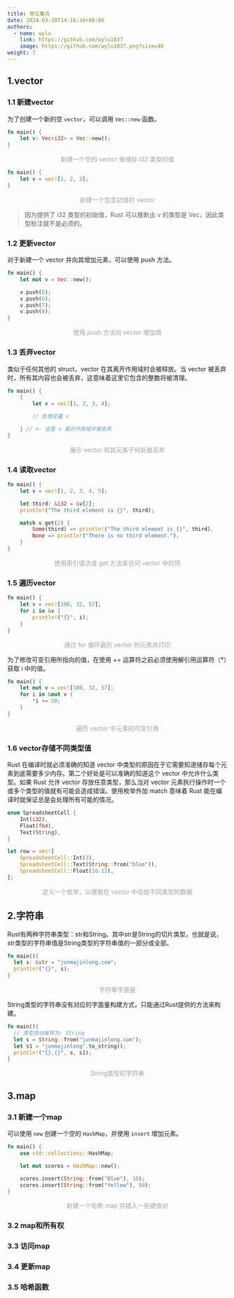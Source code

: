 ```yaml
---
title: 常见集合
date: 2024-03-30T14:16:34+08:00
authors:
  - name: wylu
    link: https://github.com/wylu1037
    image: https://github.com/wylu1037.png?size=40
weight: 7
---
```


## 1.vector
### 1.1 新建vector
为了创建一个新的空 `vector`，可以调用 `Vec::new` 函数。
```rust
fn main() {
    let v: Vec<i32> = Vec::new();
}
```
<p align="center" style="color:#9ca3af;">新建一个空的 vector 来储存 i32 类型的值</p>

```rust
fn main() {
    let v = vec![1, 2, 3];
}
```
<p align="center" style="color:#9ca3af;">新建一个包含初值的 vector</p>

> 因为提供了 i32 类型的初始值，Rust 可以推断出 v 的类型是 Vec<i32>，因此类型标注就不是必须的。

### 1.2 更新vector
对于新建一个 vector 并向其增加元素，可以使用 push 方法。
```rust
fn main() {
    let mut v = Vec::new();

    v.push(5);
    v.push(6);
    v.push(7);
    v.push(8);
}
```

<p align="center" style="color:#9ca3af;">使用 push 方法向 vector 增加值</p>

### 1.3 丢弃vector
类似于任何其他的 struct，vector 在其离开作用域时会被释放。当 vector 被丢弃时，所有其内容也会被丢弃，这意味着这里它包含的整数将被清理。
```rust
fn main() {
    {
        let v = vec![1, 2, 3, 4];

        // 处理变量 v

    } // <- 这里 v 离开作用域并被丢弃
}
```
<p align="center" style="color:#9ca3af;">展示 vector 和其元素于何处被丢弃</p>

### 1.4 读取vector
```rust
fn main() {
    let v = vec![1, 2, 3, 4, 5];

    let third: &i32 = &v[2];
    println!("The third element is {}", third);

    match v.get(2) {
        Some(third) => println!("The third element is {}", third),
        None => println!("There is no third element."),
    }
}
```

<p align="center" style="color:#9ca3af;">使用索引语法或 get 方法来访问 vector 中的项</p>

### 1.5 遍历vector
```rust
fn main() {
    let v = vec![100, 32, 57];
    for i in &v {
        println!("{}", i);
    }
}
```
<p align="center" style="color:#9ca3af;">通过 for 循环遍历 vector 的元素并打印</p>


为了修改可变引用所指向的值，在使用 += 运算符之前必须使用解引用运算符（*）获取 i 中的值。
```rust
fn main() {
    let mut v = vec![100, 32, 57];
    for i in &mut v {
        *i += 50;
    }
}
```
<p align="center" style="color:#9ca3af;">遍历 vector 中元素的可变引用</p>

### 1.6 vector存储不同类型值
Rust 在编译时就必须准确的知道 vector 中类型的原因在于它需要知道储存每个元素到底需要多少内存。第二个好处是可以准确的知道这个 vector 中允许什么类型。如果 Rust 允许 vector 存放任意类型，那么当对 vector 元素执行操作时一个或多个类型的值就有可能会造成错误。使用枚举外加 match 意味着 Rust 能在编译时就保证总是会处理所有可能的情况。
```rust
enum SpreadsheetCell {
    Int(i32),
    Float(f64),
    Text(String),
}

let row = vec![
    SpreadsheetCell::Int(3),
    SpreadsheetCell::Text(String::from("blue")),
    SpreadsheetCell::Float(10.12),
];
```
<p align="center" style="color:#9ca3af;">定义一个枚举，以便能在 vector 中存放不同类型的数据</p>

## 2.字符串
Rust有两种字符串类型：str和String。其中str是String的切片类型，也就是说，str类型的字符串值是String类型的字符串值的一部分或全部。

```rust
fn main(){
  let s: &str = "junmajinlong.com";
  println!("{}", s);
}
```
<p align="center" style="color:#9ca3af;">字符串字面量</p>

String类型的字符串没有对应的字面量构建方式，只能通过Rust提供的方法来构建。
```rust
fn main(){
  // 类型自动推导为: String
  let s = String::from("junmajinlong.com");
  let s1 = "junmajinlong".to_string();
  println!("{},{}", s, s1);
}
```
<p align="center" style="color:#9ca3af;">String类型的字符串</p>

## 3.map
### 3.1 新建一个map
可以使用 `new` 创建一个空的 `HashMap`，并使用 `insert` 增加元素。
```rust
fn main() {
    use std::collections::HashMap;

    let mut scores = HashMap::new();

    scores.insert(String::from("Blue"), 10);
    scores.insert(String::from("Yellow"), 50);
}
```
<p align="center" style="color:#9ca3af;">新建一个哈希 map 并插入一些键值对</p>

### 3.2 map和所有权

<p align="center" style="color:#9ca3af;"></p>

### 3.3 访问map

<p align="center" style="color:#9ca3af;"></p>

### 3.4 更新map

<p align="center" style="color:#9ca3af;"></p>

### 3.5 哈希函数

<p align="center" style="color:#9ca3af;"></p>
<p align="center" style="color:#9ca3af;"></p>
